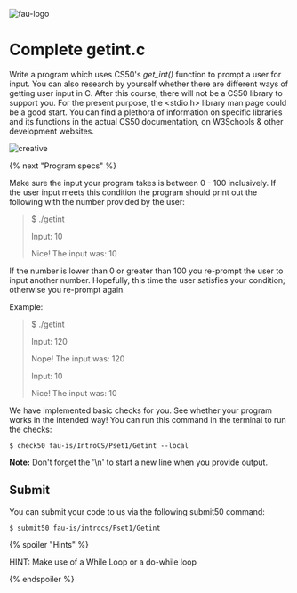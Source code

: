 ![fau-logo](https://introcs.is.rw.fau.de/img/logos/ReWi_logo.png)
# Complete getint.c
Write a program which uses CS50's _get_int()_ function to prompt a user for input. 
You can also research by yourself whether there are different ways of getting user input in 
C.
After this course, there will not be a CS50 library to support you. 
For the present purpose, the <stdio.h> library man page could be a good start.
You can find a plethora of information on specific libraries and its functions in the actual CS50 documentation, 
on W3Schools & other development websites.

![creative](https://2.bp.blogspot.com/-izbeT9mH_Ko/XMWi-L9lsnI/AAAAAAAAAG4/klwUnirIoSwZyIfVfxpGwvdXfju5NW_1wCLcBGAs/s320/Drake%2B27042019210354.jpg)

{% next "Program specs" %}

Make sure the input your program takes is between 0 - 100 inclusively. 
If the user input meets this condition the program should print out the following with the number provided by the user:

> $ ./getint
>
> Input: 10 
>
> Nice! The input was: 10

If the number is lower than 0 or greater than 100 you re-prompt the user to input another number.
Hopefully, this time the user satisfies your condition; otherwise you re-prompt again.

Example:
> $ ./getint
>
>Input: 120
>
>Nope! The input was: 120
>
>Input: 10
>
>Nice! The input was: 10

We have implemented basic checks for you. 
See whether your program works in the intended way!
You can run this command in the terminal to run the checks:
~~~
$ check50 fau-is/IntroCS/Pset1/Getint --local
~~~

**Note:** Don't forget the '\n' to start a new line when you provide output.

## Submit

You can submit your code to us via the following submit50 command:

~~~
$ submit50 fau-is/introcs/Pset1/Getint
~~~

{% spoiler "Hints" %}

HINT: Make use of a While Loop or a do-while loop

{% endspoiler %}
